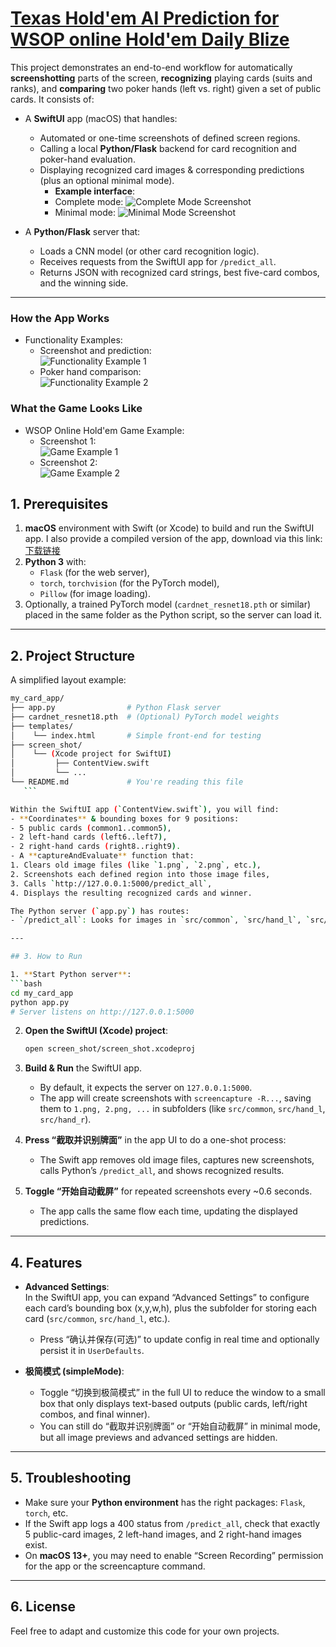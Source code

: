 # [Texas Hold'em AI Prediction for WSOP online Hold'em Daily Blize](https://www.playwsop.com/?utm_source=wsopcom&utm_medium=banner&utm_campaign=wsop.com_930x200_bigbanner&pid=wsop.com&c=animatedbanner_930x200)

This project demonstrates an end-to-end workflow for automatically **screenshotting** parts of the screen, **recognizing** playing cards (suits and ranks), and **comparing** two poker hands (left vs. right) given a set of public cards. It consists of:

- A **SwiftUI** app (macOS) that handles:
  - Automated or one-time screenshots of defined screen regions.
  - Calling a local **Python/Flask** backend for card recognition and poker-hand evaluation.
  - Displaying recognized card images & corresponding predictions (plus an optional minimal mode).
      - **Example interface**: 
      - Complete mode: ![Complete Mode Screenshot](src/screen/app1.png)  
      - Minimal mode: ![Minimal Mode Screenshot](src/screen/app2.png)

- A **Python/Flask** server that:
  - Loads a CNN model (or other card recognition logic).
  - Receives requests from the SwiftUI app for `/predict_all`.
  - Returns JSON with recognized card strings, best five-card combos, and the winning side.

---

### How the App Works
- Functionality Examples:
  - Screenshot and prediction:  
    ![Functionality Example 1](src/screen/function1.png)
  - Poker hand comparison:  
    ![Functionality Example 2](src/screen/function2.png)

### What the Game Looks Like
- WSOP Online Hold'em Game Example:  
  - Screenshot 1:  
    ![Game Example 1](src/screen/game1.png)
  - Screenshot 2:  
    ![Game Example 2](src/screen/game2.png)

## 1. Prerequisites

1. **macOS** environment with Swift (or Xcode) to build and run the SwiftUI app.
   I also provide a compiled version of the app, download via this link:
   [下载链接](https://drive.google.com/file/d/1fU5TC__nVRITE330NMoU1wMOTpNxgfV_/view?usp=sharing)
2. **Python 3** with:
   - `Flask` (for the web server),
   - `torch`, `torchvision` (for the PyTorch model),
   - `Pillow` (for image loading).
3. Optionally, a trained PyTorch model (`cardnet_resnet18.pth` or similar) placed in the same folder as the Python script, so the server can load it.

---

## 2. Project Structure

A simplified layout example:


   ```bash
my_card_app/
├── app.py                # Python Flask server
├── cardnet_resnet18.pth  # (Optional) PyTorch model weights
├── templates/
│    └── index.html       # Simple front-end for testing
├── screen_shot/
│    └── (Xcode project for SwiftUI)
│         ├── ContentView.swift
│         └── ...
└── README.md             # You're reading this file
      ```

Within the SwiftUI app (`ContentView.swift`), you will find:
- **Coordinates** & bounding boxes for 9 positions:
  - 5 public cards (common1..common5),
  - 2 left-hand cards (left6..left7),
  - 2 right-hand cards (right8..right9).
- A **captureAndEvaluate** function that:
  1. Clears old image files (like `1.png`, `2.png`, etc.),
  2. Screenshots each defined region into those image files,
  3. Calls `http://127.0.0.1:5000/predict_all`,
  4. Displays the resulting recognized cards and winner.

The Python server (`app.py`) has routes:
- `/predict_all`: Looks for images in `src/common`, `src/hand_l`, `src/hand_r`, does card recognition, returns JSON with recognized strings & best combos.

---

## 3. How to Run

1. **Start Python server**:
   ```bash
   cd my_card_app
   python app.py
   # Server listens on http://127.0.0.1:5000
   ```
2. **Open the SwiftUI (Xcode) project**:
   ```bash
   open screen_shot/screen_shot.xcodeproj
   ```
3. **Build & Run** the SwiftUI app.  
   - By default, it expects the server on `127.0.0.1:5000`.  
   - The app will create screenshots with `screencapture -R...`, saving them to `1.png, 2.png, ...` in subfolders (like `src/common`, `src/hand_l`, `src/hand_r`).

4. **Press “截取并识别牌面”** in the app UI to do a one-shot process:
   - The Swift app removes old image files, captures new screenshots, calls Python’s `/predict_all`, and shows recognized results.

5. **Toggle “开始自动截屏”** for repeated screenshots every ~0.6 seconds.  
   - The app calls the same flow each time, updating the displayed predictions.

---

## 4. Features

- **Advanced Settings**:  
  In the SwiftUI app, you can expand “Advanced Settings” to configure each card’s bounding box (x,y,w,h), plus the subfolder for storing each card (`src/common`, `src/hand_l`, etc.).  
  - Press “确认并保存(可选)” to update config in real time and optionally persist it in `UserDefaults`.

- **极简模式 (simpleMode)**:  
  - Toggle “切换到极简模式” in the full UI to reduce the window to a small box that only displays text-based outputs (public cards, left/right combos, and final winner).
  - You can still do “截取并识别牌面” or “开始自动截屏” in minimal mode, but all image previews and advanced settings are hidden.

---

## 5. Troubleshooting

- Make sure your **Python environment** has the right packages: `Flask`, `torch`, etc.  
- If the Swift app logs a 400 status from `/predict_all`, check that exactly 5 public-card images, 2 left-hand images, and 2 right-hand images exist.
- On **macOS 13+**, you may need to enable “Screen Recording” permission for the app or the screencapture command.

---

## 6. License

Feel free to adapt and customize this code for your own projects.  

